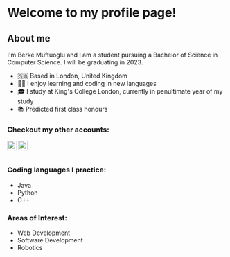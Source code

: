 # Welcome to my profile page!

## About me

I'm Berke Muftuoglu and I am a student pursuing a Bachelor of Science in Computer Science. I will be graduating in 2023.

- 🇬🇧 Based in London, United Kingdom 
- 👨‍💻 I enjoy learning and coding in new languages 
- 🎓 I study at King's College London, currently in penultimate year of my study
- 📚 Predicted first class honours

### Checkout my other accounts:

[<img align="left" alt="berkemuftuoglu | Discord" width="22px" src="https://cdn.jsdelivr.net/npm/simple-icons@v3/icons/discord.svg" />][discord]
[<img align="left" alt="berkemuftuoglu | LinkedIn" width="22px" src="https://cdn.jsdelivr.net/npm/simple-icons@v3/icons/linkedin.svg" />][linkedin]

<br />
<br />


### Coding languages I practice:
- Java
- Python
- C++

### Areas of Interest:
- Web Development
- Software Development
- Robotics

[linkedin]: https://www.linkedin.com/in/berke-muftuoglu-b1533517b/
[discord]: https://discordapp.com/users/536279020938199070
